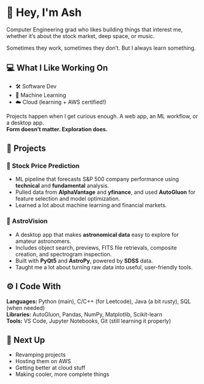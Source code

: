 # 👋 Hey, I'm Ash

Computer Engineering grad who likes building things that interest me, whether it’s about the stock market, deep space, or music.

Sometimes they work, sometimes they don’t. But I always learn something.


## 💻 What I Like Working On

- 🛠️ Software Dev  
- 🧠 Machine Learning  
- ☁️ Cloud (learning + AWS certified!)

Projects happen when I get curious enough. A web app, an ML workflow, or a desktop app.  
**Form doesn’t matter. Exploration does.**


## 🧪 Projects

### 🎯 Stock Price Prediction  
- ML pipeline that forecasts S&P 500 company performance using **technical** and **fundamental** analysis.  
- Pulled data from **AlphaVantage** and **yfinance**, and used **AutoGluon** for feature selection and model optimization.  
- Learned a lot about machine learning and financial markets.

### 🌌 AstroVision  
- A desktop app that makes **astronomical data** easy to explore for amateur astronomers.  
- Includes object search, previews, FITS file retrievals, composite creation, and spectrogram inspection.  
- Built with **PyQt5** and **AstroPy**, powered by **SDSS** data.  
- Taught me a lot about turning raw data into useful, user-friendly tools.


## ⚙️ I Code With

**Languages:** Python (main), C/C++ (for Leetcode), Java (a bit rusty), SQL (when needed)  
**Libraries:** AutoGluon, Pandas, NumPy, Matplotlib, Scikit-learn  
**Tools:** VS Code, Jupyter Notebooks, Git (still learning it properly)


## 🚀 Next Up

- Revamping projects  
- Hosting them on AWS  
- Getting better at cloud stuff  
- Making cooler, more complete things
